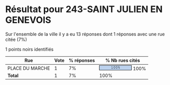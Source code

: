 # Résultat pour 243-SAINT JULIEN EN GENEVOIS

Sur l'ensemble de la ville il y a eu 13 réponses dont 1 réponses avec une rue citée (7%)

1 points noirs identifiés

| Rue | Vote | % réponses | % Nb rues cités|
|-----|------|------------|----------------|
| PLACE DU MARCHE | 1 | 7% | <img src="../../img/bar_100.gif" />&nbsp;100%|
| **Total** | 1 | 7% | 100%|
